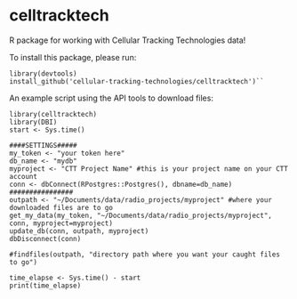 # celltracktech
R package for working with Cellular Tracking Technologies data!  

To install this package, please run:  
```
library(devtools)
install_github('cellular-tracking-technologies/celltracktech')``
```

An example script using the API tools to download files:  
```
library(celltracktech)
library(DBI)
start <- Sys.time()

####SETTINGS#####
my_token <- "your token here"
db_name <- "mydb"
myproject <- "CTT Project Name" #this is your project name on your CTT account
conn <- dbConnect(RPostgres::Postgres(), dbname=db_name)
################
outpath <- "~/Documents/data/radio_projects/myproject" #where your downloaded files are to go
get_my_data(my_token, "~/Documents/data/radio_projects/myproject", conn, myproject=myproject)
update_db(conn, outpath, myproject)
dbDisconnect(conn)

#findfiles(outpath, "directory path where you want your caught files to go")

time_elapse <- Sys.time() - start
print(time_elapse)
```
